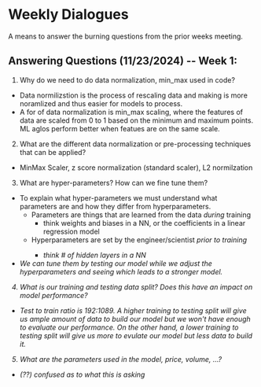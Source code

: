 # Weekly Dialogues
A means to answer the burning questions from the prior weeks meeting.

## Answering Questions (11/23/2024) -- Week 1:

1. Why do we need to do data normalization, min_max used in code?
- Data normilizstion is the process of rescaling data and making is more noramlized and thus easier for models to process.
- A for of data normalization is min_max scaling, where the features of data are scaled from 0 to 1 based on the minimum and maximum points. ML aglos perform better when featues are on the same scale.

2. What are the different data normalization or pre-processing techniques that can be applied?
- MinMax Scaler, z score normalization (standard scaler), L2 normilzation

3. What are hyper-parameters? How can we fine tune them?
- To explain what hyper-parameters we must understand what parameters are and how they differ from hyperparameters.
    - Parameters are things that are learned from the data <i>during</i> training
        - think weights and biases in a NN, or the coefficients in a linear regression model
    - Hyperparameters are set by the engineer/scientist <i>prior<i> to training
        - think # of hidden layers in a NN
- We can tune them by testing our model while we adjust the hyperparameters and seeing which leads to a stronger model.

4. What is our training and testing data split? Does this have an impact on model performance?
- Test to train ratio is 192:1089. A higher training to testing split will give us ample amount of data to build our model but we won't have enough to evaluate our performance. On the other hand, a lower training to testing split will give us more to evulate our model but less data to build it.

5. What are the parameters used in the model, price, volume, …?
- (??) confused as to what this is asking
